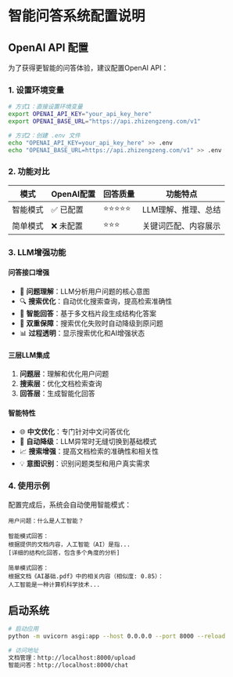 # 智能问答系统配置说明

## OpenAI API 配置

为了获得更智能的问答体验，建议配置OpenAI API：

### 1. 设置环境变量

```bash
# 方式1：直接设置环境变量
export OPENAI_API_KEY="your_api_key_here"
export OPENAI_BASE_URL="https://api.zhizengzeng.com/v1"

# 方式2：创建 .env 文件
echo "OPENAI_API_KEY=your_api_key_here" >> .env
echo "OPENAI_BASE_URL=https://api.zhizengzeng.com/v1" >> .env
```

### 2. 功能对比

| 模式 | OpenAI配置 | 回答质量 | 功能特点 |
|------|------------|----------|----------|
| 智能模式 | ✅ 已配置 | ⭐⭐⭐⭐⭐ | LLM理解、推理、总结 |
| 简单模式 | ❌ 未配置 | ⭐⭐⭐ | 关键词匹配、内容展示 |

### 3. LLM增强功能

#### **问答接口增强**
- 🧠 **问题理解**：LLM分析用户问题的核心意图
- 🔍 **搜索优化**：自动优化搜索查询，提高检索准确性
- 📝 **智能回答**：基于多文档片段生成结构化答案
- 🎯 **双重保障**：搜索优化失败时自动降级到原问题
- 📊 **过程透明**：显示搜索优化和AI增强状态

#### **三层LLM集成**
1. **问题层**：理解和优化用户问题
2. **搜索层**：优化文档检索查询
3. **回答层**：生成智能化回答

#### **智能特性**
- 🌐 **中文优化**：专门针对中文问答优化
- 🔄 **自动降级**：LLM异常时无缝切换到基础模式
- 📈 **搜索增强**：提高文档检索的准确性和相关性
- 💡 **意图识别**：识别问题类型和用户真实需求

### 4. 使用示例

配置完成后，系统会自动使用智能模式：

```
用户问题：什么是人工智能？

智能模式回答：
根据提供的文档内容，人工智能（AI）是指...
[详细的结构化回答，包含多个角度的分析]

简单模式回答：
根据文档《AI基础.pdf》中的相关内容（相似度: 0.85）：
人工智能是一种计算机科学技术...
```

## 启动系统

```bash
# 启动应用
python -m uvicorn asgi:app --host 0.0.0.0 --port 8000 --reload

# 访问地址
文档管理：http://localhost:8000/upload
智能问答：http://localhost:8000/chat
```
